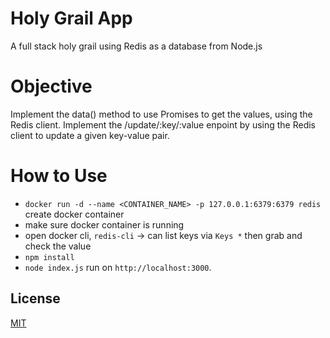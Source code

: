 # Holy Grail App 

A full stack holy grail using Redis as a database from Node.js

# Objective

Implement the data() method to use Promises to get the values, using the Redis client.
Implement the /update/:key/:value enpoint by using the Redis client to update a given key-value pair.


# How to Use
- `docker run -d --name <CONTAINER_NAME> -p 127.0.0.1:6379:6379 redis` create docker container
- make sure docker container is running
- open docker cli, `redis-cli` -> can list keys via `Keys *` then grab and check the value
- ```npm install```
- `node index.js` run on `http://localhost:3000`.


## License

[MIT](https://github.com/anyapages/holy-grail-app/blob/main/LICENSE) 
